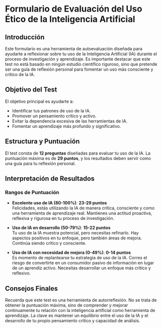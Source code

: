 # Formulario de Evaluación del Uso Ético de la Inteligencia Artificial

## Introducción
Este formulario es una herramienta de autoevaluación diseñada para ayudarte a reflexionar sobre tu uso de la Inteligencia Artificial (IA) durante el proceso de investigación y aprendizaje. Es importante destacar que este test no está basado en ningún estudio científico riguroso, sino que pretende ser una guía de reflexión personal para fomentar un uso más consciente y crítico de la IA.

## Objetivo del Test
El objetivo principal es ayudarte a:
- Identificar tus patrones de uso de la IA.
- Promover un pensamiento crítico y activo.
- Evitar la dependencia excesiva de las herramientas de IA.
- Fomentar un aprendizaje más profundo y significativo.

## Estructura y Puntuación
El test consta de **12 preguntas** diseñadas para evaluar tu uso de la IA. La puntuación máxima es de **29 puntos**, y los resultados deben servir como una guía para tu reflexión personal.

## Interpretación de Resultados
### Rangos de Puntuación
- **Excelente uso de IA (80-100%)**: **23-29 puntos**  
  Felicidades, estás utilizando la IA de manera crítica, consciente y como una herramienta de aprendizaje real. Mantienes una actitud proactiva, reflexiva y rigurosa en tu proceso de investigación.
  
- **Uso de IA en desarrollo (50-79%)**: **15-22 puntos**  
  Tu uso de la IA muestra potencial, pero necesitas refinarlo. Hay aspectos positivos en tu enfoque, pero también áreas de mejora. Continúa siendo crítico y consciente.
  
- **Uso de IA con necesidad de mejora (0-49%)**: **0-14 puntos**  
  Es momento de replantearse tu estrategia de uso de la IA. Corres el riesgo de convertirte en un consumidor pasivo de información en lugar de un aprendiz activo. Necesitas desarrollar un enfoque más crítico y reflexivo.

## Consejos Finales
Recuerda que este test es una herramienta de autorreflexión. No se trata de obtener la puntuación máxima, sino de comprender y mejorar continuamente tu relación con la inteligencia artificial como herramienta de aprendizaje. La clave es mantener un equilibrio entre el uso de la IA y el desarrollo de tu propio pensamiento crítico y capacidad de análisis.
